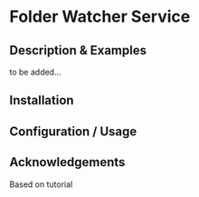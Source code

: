 # Folder Watcher Service


## Description & Examples

to be added...

## Installation


## Configuration / Usage


## Acknowledgements

Based on tutorial
